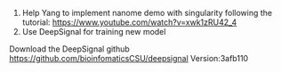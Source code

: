 1. Help Yang to implement nanome demo with singularity following the tutorial: https://www.youtube.com/watch?v=xwk1zRU42_4
2. Use DeepSignal for training new model

Download the DeepSignal github https://github.com/bioinfomaticsCSU/deepsignal
Version:3afb110


